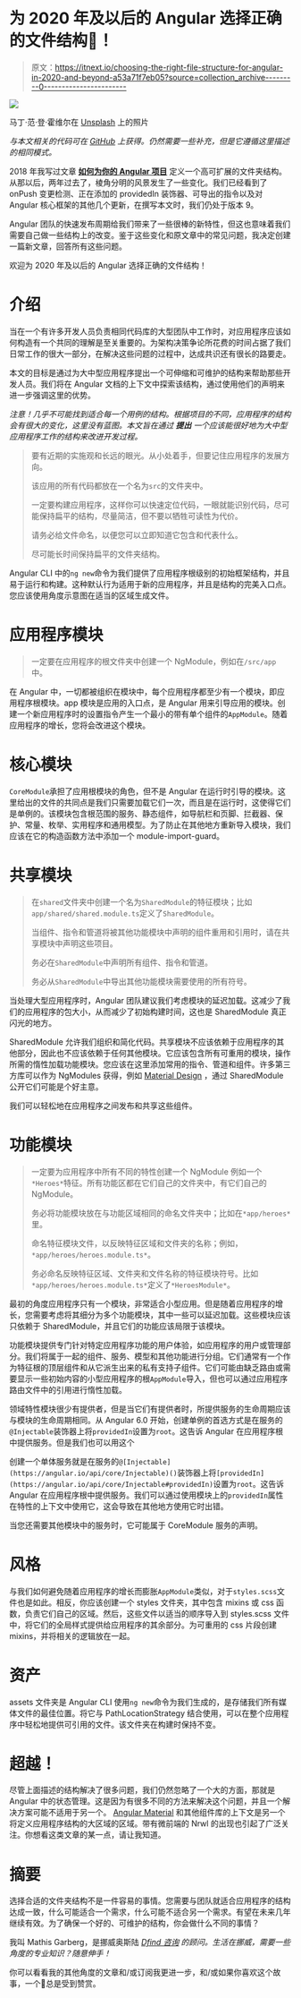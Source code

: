 # 为 2020 年及以后的 Angular 选择正确的文件结构📕！

> 原文：<https://itnext.io/choosing-the-right-file-structure-for-angular-in-2020-and-beyond-a53a71f7eb05?source=collection_archive---------0----------------------->

![](img/8b127bfbe36e32d6c421417cca394538.png)

马丁·范·登·霍维尔在 [Unsplash](https://unsplash.com/search/photos/structure?utm_source=unsplash&utm_medium=referral&utm_content=creditCopyText) 上的照片

*与本文相关的代码可在* [*GitHub*](https://github.com/mathisGarberg/angular-ngxs-and-material-starter) *上获得。仍然需要一些补充，但是它遵循这里描述的相同模式。*

2018 年我写过文章 [**如何为你的 Angular 项目**](/choosing-a-highly-scalable-folder-structure-in-angular-d987de65ec7) 定义一个高可扩展的文件夹结构。从那以后，两年过去了，棱角分明的风景发生了一些变化。我们已经看到了 onPush 变更检测、正在添加的 providedIn 装饰器、可导出的指令以及对 Angular 核心框架的其他几个更新，在撰写本文时，我们仍处于版本 9。

Angular 团队的快速发布周期给我们带来了一些很棒的新特性，但这也意味着我们需要自己做一些结构上的改变。鉴于这些变化和原文章中的常见问题，我决定创建一篇新文章，回答所有这些问题。

欢迎为 2020 年及以后的 Angular 选择正确的文件结构！

# 介绍

当在一个有许多开发人员负责相同代码库的大型团队中工作时，对应用程序应该如何构造有一个共同的理解是至关重要的。为架构决策争论所花费的时间占据了我们日常工作的很大一部分，在解决这些问题的过程中，达成共识还有很长的路要走。

本文的目标是通过为大中型应用程序提出一个可伸缩和可维护的结构来帮助那些开发人员。我们将在 Angular 文档的上下文中探索该结构，通过使用他们的声明来进一步强调这里的优势。

*注意！几乎不可能找到适合每一个用例的结构。根据项目的不同，应用程序的结构会有很大的变化，这里没有蓝图。本文旨在通过* ***提出*** *一个应该能很好地为大中型应用程序工作的结构来改进开发过程。*

> 要有近期的实施观和长远的眼光。从小处着手，但要记住应用程序的发展方向。
> 
> 该应用的所有代码都放在一个名为`src`的文件夹中。
> 
> 一定要构建应用程序，这样你可以快速定位代码，一眼就能识别代码，尽可能保持扁平的结构，尽量简洁，但不要以牺牲可读性为代价。
> 
> 请务必给文件命名，以便您可以立即知道它包含和代表什么。
> 
> 尽可能长时间保持扁平的文件夹结构。

Angular CLI 中的`ng new`命令为我们提供了应用程序根级别的初始框架结构，并且易于运行和构建。这种默认行为适用于新的应用程序，并且是结构的完美入口点。您应该使用角度示意图在适当的区域生成文件。

# 应用程序模块

> 一定要在应用程序的根文件夹中创建一个 NgModule，例如在`/src/app`中。

在 Angular 中，一切都被组织在模块中，每个应用程序都至少有一个模块，即应用程序根模块。app 模块是应用的入口点，是 Angular 用来引导应用的模块。创建一个新应用程序时的设置指令产生一个最小的带有单个组件的`AppModule`。随着应用程序的增长，您将会改进这个模块。

# 核心模块

`CoreModule`承担了应用根模块的角色，但不是 Angular 在运行时引导的模块。这里给出的文件的共同点是我们只需要加载它们一次，而且是在运行时，这使得它们是单例的。该模块包含根范围的服务、静态组件，如导航栏和页脚、拦截器、保护、常量、枚举、实用程序和通用模型。为了防止在其他地方重新导入模块，我们应该在它的构造函数方法中添加一个 module-import-guard。

# 共享模块

> 在`shared`文件夹中创建一个名为`SharedModule`的特征模块；比如`app/shared/shared.module.ts`定义了`SharedModule`。
> 
> 当组件、指令和管道将被其他功能模块中声明的组件重用和引用时，请在共享模块中声明这些项目。
> 
> 务必在`SharedModule`中声明所有组件、指令和管道。
> 
> 务必从`SharedModule`中导出其他功能模块需要使用的所有符号。

当处理大型应用程序时，Angular 团队建议我们考虑模块的延迟加载。这减少了我们的应用程序的包大小，从而减少了初始构建时间，这也是 SharedModule 真正闪光的地方。

SharedModule 允许我们组织和简化代码。共享模块不应该依赖于应用程序的其他部分，因此也不应该依赖于任何其他模块。它应该包含所有可重用的模块，操作所需的惰性加载功能模块。您应该在这里添加常用的指令、管道和组件。许多第三方库可以作为 NgModules 获得，例如 [Material Design](https://material.angular.io/) ，通过 SharedModule 公开它们可能是个好主意。

我们可以轻松地在应用程序之间发布和共享这些组件。

# 功能模块

> 一定要为应用程序中所有不同的特性创建一个 NgModule 例如一个`*Heroes*`特征。所有功能区都在它们自己的文件夹中，有它们自己的 NgModule。
> 
> 务必将功能模块放在与功能区域相同的命名文件夹中；比如在`*app/heroes*`里。
> 
> 命名特征模块文件，以反映特征区域和文件夹的名称；例如，`*app/heroes/heroes.module.ts*`。
> 
> 务必命名反映特征区域、文件夹和文件名称的特征模块符号。比如`*app/heroes/heroes.module.ts*`定义了`*HeroesModule*`。

最初的角度应用程序只有一个模块，非常适合小型应用。但是随着应用程序的增长，您需要考虑将其细分为多个功能模块，其中一些可以延迟加载。这些模块应该只依赖于 SharedModule，并且它们的功能应该局限于该模块。

功能模块提供专门针对特定应用程序功能的用户体验，如应用程序的用户或管理部分。我们将属于一起的组件、服务、模型和其他功能进行分组。它们通常有一个作为特征根的顶层组件和从它派生出来的私有支持子组件。它们可能由缺乏路由或需要显示一些初始内容的小型应用程序的根`AppModule`导入，但也可以通过应用程序路由文件中的引用进行惰性加载。

领域特性模块很少有提供者，但是当它们有提供者时，所提供服务的生命周期应该与模块的生命周期相同。从 Angular 6.0 开始，创建单例的首选方式是在服务的`@Injectable`装饰器上将`providedIn`设置为`root`。这告诉 Angular 在应用程序根中提供服务。但是我们也可以用这个

创建一个单体服务就是在服务的`@[Injectable](https://angular.io/api/core/Injectable)()`装饰器上将`[providedIn](https://angular.io/api/core/Injectable#providedIn)`设置为`root`。这告诉 Angular 在应用程序根中提供服务。我们可以通过使用模块上的`providedIn`属性在特性的上下文中使用它，这会导致在其他地方使用它时出错。

当您还需要其他模块中的服务时，它可能属于 CoreModule 服务的声明。

# 风格

与我们如何避免随着应用程序的增长而膨胀`AppModule`类似，对于`styles.scss`文件也是如此。相反，你应该创建一个 styles 文件夹，其中包含 mixins 或 css 函数，负责它们自己的区域。然后，这些文件以适当的顺序导入到 styles.scss 文件中，将它们的全局样式提供给应用程序的其余部分。为可重用的 css 片段创建 mixins，并将相关的逻辑放在一起。

# 资产

assets 文件夹是 Angular CLI 使用`ng new`命令为我们生成的，是存储我们所有媒体文件的最佳位置。将它与 PathLocationStrategy 结合使用，可以在整个应用程序中轻松地提供可引用的文件。该文件夹在构建时保持不变。

# 超越！

尽管上面描述的结构解决了很多问题，我们仍然忽略了一个大的方面，那就是 Angular 中的状态管理。这是因为有很多不同的方法来解决这个问题，并且一个解决方案可能不适用于另一个。 [Angular Material](https://material.angular.io/) 和其他组件库的上下文是另一个将定义应用程序结构的大区域的区域。带有微前端的 Nrwl 的出现也引起了广泛关注。你想看这类文章的某一点，请让我知道。

# 摘要

选择合适的文件夹结构不是一件容易的事情。您需要与团队就适合应用程序的结构达成一致，什么可能适合一个需求，什么可能不适合另一个需求。有望在未来几年继续有效。为了确保一个好的、可维护的结构，你会做什么不同的事情？

我叫 Mathis Garberg，是挪威奥斯陆 [*Dfind 咨询*](https://www.dfindconsulting.no/) *的顾问。生活在挪威，需要一些角度的专业知识？随意伸手！*

你可以看看我的其他角度的文章和/或订阅我更进一步，和/或如果你喜欢这个故事，一个👏总是受到赞赏。